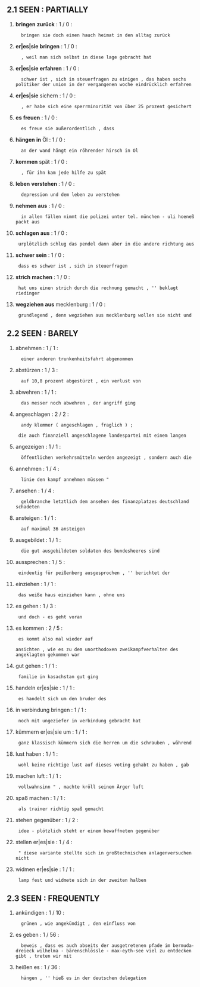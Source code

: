 ## 2.1 SEEN : PARTIALLY

1. **bringen** **zurück** : 1  / 0 :

		 bringen sie doch einen hauch heimat in den alltag zurück

2. **er|es|sie** **bringen** : 1  / 0 :

		 , weil man sich selbst in diese lage gebracht hat

3. **er|es|sie** **erfahren** : 1  / 0 :

		 schwer ist , sich in steuerfragen zu einigen , das haben sechs politiker der union in der vergangenen woche eindrücklich erfahren

4. **er|es|sie** sichern : 1  / 0 :

		 , er habe sich eine sperrminorität von über 25 prozent gesichert

5. **es** **freuen** : 1  / 0 :

		 es freue sie außerordentlich , dass

6. **hängen** **in** Öl : 1  / 0 :

		 an der wand hängt ein röhrender hirsch in Öl

7. **kommen** spät : 1  / 0 :

		 , für ihn kam jede hilfe zu spät

8. **leben** **verstehen** : 1  / 0 :

		 depression und dem leben zu verstehen

9. **nehmen** **aus** : 1  / 0 :

		 in allen fällen nimmt die polizei unter tel. münchen - uli hoeneß packt aus

10. **schlagen** **aus** : 1  / 0 :

		 urplötzlich schlug das pendel dann aber in die andere richtung aus

11. **schwer** **sein** : 1  / 0 :

		 dass es schwer ist , sich in steuerfragen

12. **strich** **machen** : 1  / 0 :

		 hat uns einen strich durch die rechnung gemacht , '' beklagt riedinger

13. **wegziehen** **aus** mecklenburg : 1  / 0 :

		 grundlegend , denn wegziehen aus mecklenburg wollen sie nicht und

## 2.2 SEEN : BARELY

1. abnehmen : 1  / 1 :

		 einer anderen trunkenheitsfahrt abgenommen

2. abstürzen : 1  / 3 :

		 auf 10,8 prozent abgestürzt , ein verlust von

3. abwehren : 1  / 1 :

		 das messer noch abwehren , der angriff ging

4. angeschlagen : 2  / 2 :

		 andy klemmer ( angeschlagen , fraglich ) ;

		die auch finanziell angeschlagene landespartei mit einem langen

5. angezeigen : 1  / 1 :

		 öffentlichen verkehrsmitteln werden angezeigt , sondern auch die

6. annehmen : 1  / 4 :

		 linie den kampf annehmen müssen "

7. ansehen : 1  / 4 :

		 geldbranche letztlich dem ansehen des finanzplatzes deutschland schadeten

8. ansteigen : 1  / 1 :

		 auf maximal 36 ansteigen

9. ausgebildet : 1  / 1 :

		 die gut ausgebildeten soldaten des bundesheeres sind

10. aussprechen : 1  / 5 :

		 eindeutig für peißenberg ausgesprochen , '' berichtet der

11. einziehen : 1  / 1 :

		 das weiße haus einziehen kann , ohne uns

12. es gehen : 1  / 3 :

		 und doch - es geht voran

13. es kommen : 2  / 5 :

		 es kommt also mal wieder auf

		ansichten , wie es zu dem unorthodoxen zweikampfverhalten des angeklagten gekommen war

14. gut gehen : 1  / 1 :

		 familie in kasachstan gut ging

15. handeln er|es|sie : 1  / 1 :

		 es handelt sich um den bruder des

16. in verbindung bringen : 1  / 1 :

		 noch mit ungeziefer in verbindung gebracht hat

17. kümmern er|es|sie um : 1  / 1 :

		 ganz klassisch kümmern sich die herren um die schrauben , während

18. lust haben : 1  / 1 :

		 wohl keine richtige lust auf dieses voting gehabt zu haben , gab

19. machen luft : 1  / 1 :

		 vollwahnsinn " , machte kröll seinem Ärger luft

20. spaß machen : 1  / 1 :

		 als trainer richtig spaß gemacht

21. stehen gegenüber : 1  / 2 :

		 idee - plötzlich steht er einem bewaffneten gegenüber

22. stellen er|es|sie : 1  / 4 :

		 " diese variante stellte sich in großtechnischen anlagenversuchen nicht

23. widmen er|es|sie : 1  / 1 :

		 lamp fest und widmete sich in der zweiten halben

## 2.3 SEEN : FREQUENTLY

1. ankündigen : 1  / 10 :

		 grünen , wie angekündigt , den einfluss von

2. es geben : 1  / 56 :

		 beweis , dass es auch abseits der ausgetretenen pfade im bermuda-dreieck wilhelma - bärenschlössle - max-eyth-see viel zu entdecken gibt , treten wir mit

3. heißen es : 1  / 36 :

		 hängen , '' hieß es in der deutschen delegation

